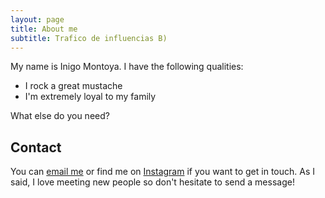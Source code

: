 ```yaml
---
layout: page
title: About me
subtitle: Trafico de influencias B)
---
```


My name is Inigo Montoya. I have the following qualities:

- I rock a great mustache
- I'm extremely loyal to my family

What else do you need?

## Contact

You can [email me](mailto:elliot.cazar12@gmail.com)  or find me on [Instagram](https://www.instagram.com/elliot.l12/) if you want to get in touch. As I said, I love meeting new people so don't hesitate to send a message!
